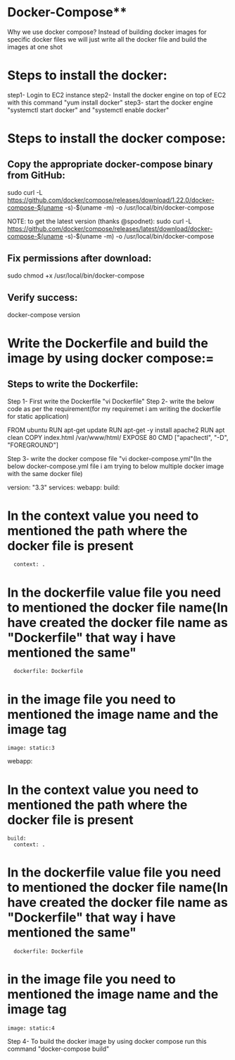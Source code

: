 # Docker-Compose**
Why we use docker compose?
Instead of building docker images for specific docker files we will just write all the docker file and build the images at one shot

Steps to install the docker:
============================
step1- Login to EC2 instance
step2- Install the docker engine on top of EC2 with this command "yum install docker"
step3- start the docker engine "systemctl start docker" and "systemctl enable docker"

Steps to install the docker compose:
====================================
Copy the appropriate docker-compose binary from GitHub:
-------------------------------------------------------
sudo curl -L https://github.com/docker/compose/releases/download/1.22.0/docker-compose-$(uname -s)-$(uname -m) -o /usr/local/bin/docker-compose

NOTE: to get the latest version (thanks @spodnet): sudo curl -L https://github.com/docker/compose/releases/latest/download/docker-compose-$(uname -s)-$(uname -m) -o /usr/local/bin/docker-compose

Fix permissions after download:
-------------------------------
sudo chmod +x /usr/local/bin/docker-compose

Verify success:
--------------
docker-compose version

Write the Dockerfile and build the image by using docker compose:=
==================================================================
Steps to write the Dockerfile:
------------------------------
Step 1- First write the Dockerfile "vi Dockerfile"
Step 2- write the below code as per the requirement(for my requiremet i am writing the dockerfile for static application)

FROM ubuntu
RUN apt-get update
RUN apt-get -y install apache2
RUN apt clean
COPY index.html /var/www/html/
EXPOSE 80
CMD ["apachectl", "-D", "FOREGROUND"]


Step 3- write the docker compose file "vi docker-compose.yml"(In the below docker-compose.yml file i am trying to below multiple docker image with the same docker file)

version: "3.3"
services:
  webapp:
    build:
   # In the context value you need to mentioned the path where the docker file is present
      context: .
   # In the dockerfile value file you need to mentioned the docker file name(In have created the docker file name as "Dockerfile" that way i have mentioned the same"
      dockerfile: Dockerfile
   # in the image file you need to mentioned the image name and the image tag   
    image: static:3
  webapp:
   # In the context value you need to mentioned the path where the docker file is present
    build:
      context: .
   # In the dockerfile value file you need to mentioned the docker file name(In have created the docker file name as "Dockerfile" that way i have mentioned the same"
      dockerfile: Dockerfile
   # in the image file you need to mentioned the image name and the image tag  
    image: static:4
    
Step 4- To build the docker image by using docker compose run this command "docker-compose build"
